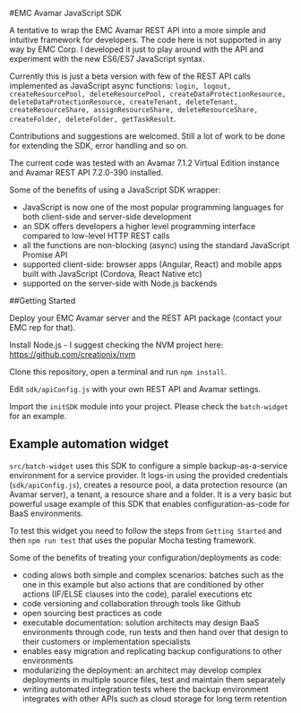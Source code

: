 #EMC Avamar JavaScript SDK

A tentative to wrap the EMC Avamar REST API into a more simple and intuitive framework for developers. The code here is not supported in any way by EMC Corp. I developed it just to play around with the API and experiment with the new ES6/ES7 JavaScript syntax.

Currently this is just a beta version with few of the REST API calls implemented as JavaScript async functions: 
`login, logout, createResourcePool, deleteResourcePool, createDataProtectionResource, deleteDataProtectionResource, createTenant, deleteTenant, createResourceShare, assignResourceShare, deleteResourceShare, createFolder, deleteFolder, getTaskResult`. 

Contributions and suggestions are welcomed. Still a lot of work to be done for extending the SDK, error handling and so on.

The current code was tested with an Avamar 7.1.2 Virtual Edition instance and Avamar REST API 7.2.0-390 installed.

Some of the benefits of using a JavaScript SDK wrapper:
- JavaScript is now one of the most popular programming languages for both client-side and server-side development
- an SDK offers developers a higher level programming interface compared to low-level HTTP REST calls
- all the functions are non-blocking (async) using the standard JavaScript Promise API
- supported client-side: browser apps (Angular, React) and mobile apps built with JavaScript (Cordova, React Native etc)
- supported on the server-side with Node.js backends

##Getting Started

Deploy your EMC Avamar server and the REST API package (contact your EMC rep for that).

Install Node.js - I suggest checking the NVM project here: https://github.com/creationix/nvm

Clone this repository, open a terminal and run `npm install`.

Edit `sdk/apiConfig.js` with your own REST API and Avamar settings.

Import the `initSDK` module into your project. Please check the `batch-widget` for an example.

## Example automation widget

`src/batch-widget` uses this SDK to configure a simple backup-as-a-service environment for a service provider. It logs-in using the provided credentials (`sdk/apiConfig.js`), creates a resource pool, a data protection resource (an Avamar server), a tenant, a resource share and a folder. It is a very basic but powerful usage example of this SDK that enables configuration-as-code for BaaS environments. 

To test this widget you need to follow the steps from `Getting Started` and then `npm run test` that uses the popular Mocha testing framework.

Some of the benefits of treating your configuration/deployments as code:
- coding alows both simple and complex scenarios: batches such as the one in this example but also actions that are conditioned by other actions (IF/ELSE clauses into the code), paralel executions etc
- code versioning and collaboration through tools like Github
- open sourcing best practices as code
- executable documentation: solution architects may design BaaS environments through code, run tests and then hand over that design to their customers or implementation specialists 
- enables easy migration and replicating backup configurations to other environments
- modularizing the deployment: an architect may develop complex deployments in multiple source files, test and maintain them separately 
- writing automated integration tests where the backup environment integrates with other APIs such as cloud storage for long term retention 
